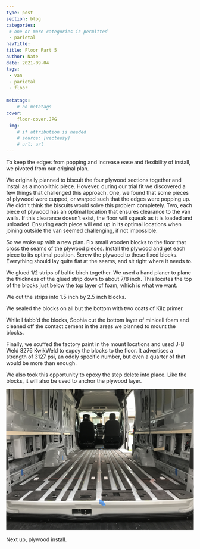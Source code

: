 ```yaml
---
type: post
section: blog
categories: 
 # one or more categories is permitted
 - parietal
navTitle: 
title: Floor Part 5
author: Nate
date: 2021-09-04
tags:
 - van
 - parietal
 - floor
 
metatags:
	# no metatags
cover: 
	floor-cover.JPG
 img: 
	# if attribution is needed
	# source: [vecteezy]
	# url: url
---
```


To keep the edges from popping and increase ease and flexibility of install, we pivoted from our original plan.

We originally planned to biscuit the four plywood sections together and install as a monolithic piece.  However, during our trial fit we discovered a few things that challenged this approach.  One, we found that some pieces of plywood were cupped, or warped such that the edges were popping up.  We didn't think the biscuits would solve this problem completely.  Two, each piece of plywood has an optimal location that ensures clearance to the van walls.  If this clearance doesn't exist, the floor will squeak as it is loaded and unloaded.  Ensuring each piece will end up in its optimal locations when joining outside the van seemed challenging, if not impossible.

So we woke up with a new plan.  Fix small wooden blocks to the floor that cross the seams of the plywood pieces.  Install the plywood and get each piece to its optimal position.  Screw the plywood to these fixed blocks.  Everything should lay quite flat at the seams, and sit right where it needs to.

We glued 1/2 strips of baltic birch together.  We used a hand planer to plane the thickness of the glued strip down to about 7/8 inch.  This locates the top of the blocks just below the top layer of foam, which is what we want.

We cut the strips into 1.5 inch by 2.5 inch blocks.

We sealed the blocks on all but the bottom with two coats of Kilz primer.

While I fabb'd the blocks, Sophia cut the bottom layer of minicell foam and cleaned off the contact cement in the areas we planned to mount the blocks.

Finally, we scuffed the factory paint in the mount locations and used J-B Weld 8276 KwikWeld to expoy the blocks to the floor.  It advertises a strength of 3127 psi, an oddly specific number, but even a quarter of that would be more than enough.


We also took this opportunity to epoxy the step delete into place.  Like the blocks, it will also be used to anchor the plywood layer.

![floor blocks](floor-blocks.JPG)

Next up, plywood install.